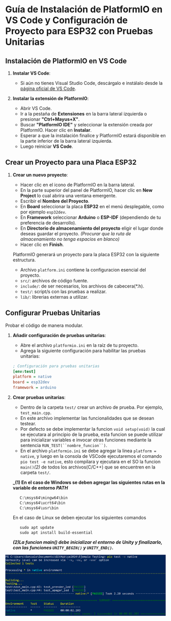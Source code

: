 # Guía de Instalación de PlatformIO en VS Code y Configuración de Proyecto para ESP32 con Pruebas Unitarias

## Instalación de PlatformIO en VS Code

1. **Instalar VS Code**:
   - Si aún no tienes Visual Studio Code, descárgalo e instálalo desde la [página oficial de VS Code](https://code.visualstudio.com/).

2. **Instalar la extensión de PlatformIO**:
   - Abrir VS Code.
   - Ir a la pestaña de **Extensiones** en la barra lateral izquierda o presionar **"Ctrl+Mayus+X"**.
   - Buscar **"PlatformIO IDE"** y seleccionar la extensión creada por PlatformIO. Hacer clic en **Instalar**.
   - Esperar a que la instalación finalice y PlatformIO estará disponible en la parte inferior de la barra lateral izquierda.
   - Luego reiniciar **VS Code**.

## Crear un Proyecto para una Placa ESP32

1. **Crear un nuevo proyecto**:
   - Hacer clic en el icono de PlatformIO en la barra lateral.
   - En la parte superior del panel de PlatformIO, hacer clic en **New Project** lo cual abrira una ventana emergente.
   - Escribir el **Nombre del Proyecto**.
   - En **Board** seleccionar la placa **ESP32** en el menú desplegable, como por ejemplo `esp32dev`.
   - En **Framework** seleccionar **Arduino** o **ESP-IDF** (dependiendo de tu preferencia de desarrollo).
   - En **Directorio de almacenamiento del proyecto** eligir el lugar donde deseas guardar el proyecto.
      _(Procurar que la ruta de almacenamiento no tenga espacios en blanco)_
   - Hacer clic en **Finish**.

   PlatformIO generará un proyecto para la placa ESP32 con la siguiente estructura.
   - Archivo `platform.ini` contiene la configuracion esencial del proyecto.
   - `src/`: archivos de código fuente.
   - `include/`: de ser necesarios, los archivos de cabecera(*.h).
   - `test/`: script/s con las pruebas a realizar.
   - `lib/`: librerias externas a utilizar. 

## Configurar Pruebas Unitarias

Probar el código de manera modular.

1. **Añadir configuración de pruebas unitarias**:
   - Abre el archivo `platformio.ini` en la raíz de tu proyecto.
   - Agrega la siguiente configuración para habilitar las pruebas unitarias:

   ```ini
   ; Configuración para pruebas unitarias
   [env:test]
   platform = native
   board = esp32dev
   framework = arduino
   ```

2. **Crear pruebas unitarias**:
   - Dentro de la carpeta `test/` crear un archivo de prueba. Por ejemplo, `test_main.cpp`.
   - En este archivo implementar las funcionalidades que se desean testear.
   - Por defecto se debe implementar la funcion `void setup(void)` la cual se ejecutara al principio de la prueba, esta funcion se puede utilizar para inicializar variables e invocar otras funciones mediante la sentencia `RUN_TEST(``nombre_funcion``)`.
   - En el archivo `platformio.ini` se debe agregar la linea `platform = native`, y luego en la consola de VSCode ejecutaremos el comando `pio test -e native`, esto compilara y ejecutara en el SO la funcion `main()`_(2)_ de todos los archivos(C/C++) que se encuentren en la carpeta `test/`.

   **_(1) En el caso de Windows se deben agregar las siguientes rutas en la variable de entorno _PATH_**
   ```
      C:\msys64\mingw64\bin
      C:\msys64\ucrt64\bin
      C:\msys64\usr\bin
   ```
      En el caso de Linux se deben ejecutar los siguientes comandos

   ```
      sudo apt update
      sudo apt install build-essential
   ```
   
   **_(2)La funcion main() debe inicializar el entorno de Unity y finalizarlo, con las funciones `UNITY_BEGIN()` y `UNITY_END()`._**

 ![Ejecucion de test sin hardware](../docs/imagen_test.PNG)
